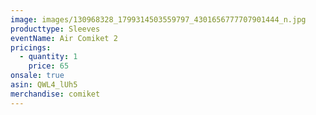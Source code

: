 ```yaml
---
image: images/130968328_1799314503559797_4301656777707901444_n.jpg
producttype: Sleeves
eventName: Air Comiket 2
pricings:
  - quantity: 1
    price: 65
onsale: true
asin: QWL4_lUh5
merchandise: comiket
---
```

